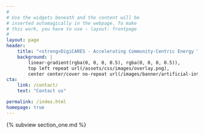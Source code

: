 ```yaml
---
#
# Use the widgets beneath and the content will be
# inserted automagically in the webpage. To make
# this work, you have to use › layout: frontpage
#
layout: page
header:
    title: "<strong>DigiCARES - Accelerating Community-Centric Energy Transformation through AI-driven Digital Twinning for Climate-Aware Resilience </strong>"
    background: |
        linear-gradient(rgba(0, 0, 0, 0.5), rgba(0, 0, 0, 0.5)),
        top left repeat url(/assets/css/images/overlay.png),
        center center/cover no-repeat url(/images/banner/artificial-intelligence-3706562.jpg)
cta:
    link: /contact/
    text: "Contact us"

permalink: /index.html
homepage: true
---
```


{% subview section_one.md %}


